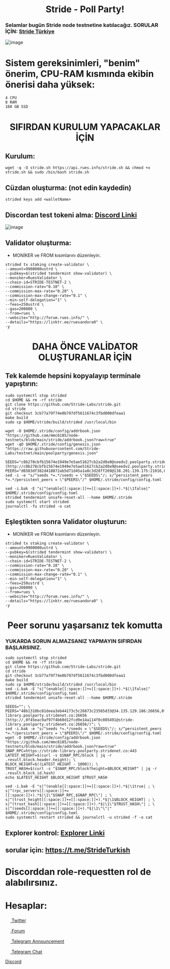 <h1 align="center">Stride - Poll Party! </h1>

### Selamlar bugün Stride node testnetine katılacağız. SORULAR İÇİN: [Stride Türkiye](https://t.me/StrideTurkish)

![image](https://user-images.githubusercontent.com/101149671/180230551-dbc0d5f0-b087-483f-9e7a-95711a820209.png)


# Sistem gereksinimleri, "benim" önerim, CPU-RAM kısmında ekibin önerisi daha yüksek:

```
4 CPU
8 RAM
160 GB SSD
```

<h1 align="center"> SIFIRDAN KURULUM YAPACAKLAR İÇİN </h1>

## Kurulum:

```
wget -q -O stride.sh https://api.rues.info/stride.sh && chmod +x stride.sh && sudo /bin/bash stride.sh
```

## Cüzdan oluşturma: (not edin kaydedin)
```
strided keys add <walletName>
```

## Discordan test tokeni alma: [Discord Linki](https://discord.gg/4B4cbvCh)

![image](https://user-images.githubusercontent.com/101149671/180231116-4eaae21a-184c-4204-a3f1-e7ac945e1455.png)

## Validator oluşturma:

* MONİKER ve FROM kısımlarını düzenleyin.

```
strided tx staking create-validator \
--amount=9900000ustrd \
--pubkey=$(strided tendermint show-validator) \
--moniker=RuesValidator \
--chain-id=STRIDE-TESTNET-2 \
--commission-rate="0.10" \
--commission-max-rate="0.20" \
--commission-max-change-rate="0.1" \
--min-self-delegation="1" \
--fees=250ustrd \
--gas=200000 \
--from=rues \
--website="http://forum.rues.info/" \
--details="https://linktr.ee/ruesandora0" \
-y
```

<h1 align="center"> DAHA ÖNCE VALİDATOR OLUŞTURANLAR İÇİN </h1>


## Tek kalemde hepsini kopyalayıp terminale yapıştırın:

```
sudo systemctl stop strided
cd $HOME && rm -rf stride
git clone https://github.com/Stride-Labs/stride.git
cd stride
git checkout 3cb77a79f74e0b797df5611674c3fbd000dfeaa1
make build
sudo cp $HOME/stride/build/strided /usr/local/bin

wget -O $HOME/.stride/config/addrbook.json "https://github.com/mmc6185/node-testnets/blob/main/stride/addrbook.json?raw=true"
wget -qO $HOME/.stride/config/genesis.json "https://raw.githubusercontent.com/Stride-Labs/testnet/main/poolparty/genesis.json"

SEEDS="c0b278cbfb15674e1949e7e5ae51627cb2a2d0a9@seedv2.poolparty.stridenet.co:26656 (http://c0b278cbfb15674e1949e7e5ae51627cb2a2d0a9@seedv2.poolparty.stridenet.co:26656/)"
PEERS="d6583df382d418872ab5d71d45a1a8c3d28ff269@138.201.139.175:21016,05d7b774620b7afe28bba5fa9e002b436786d4c3@195.201.165.123:20086,d28cfff8b2fe03b597f67c96814fbfd19085b7c3@168.119.124.158:26656,a9687b78c13d39d2f96ec0905c6aa201671f61f0@78.107.234.44:25656,6922feb0ca2eab2be07d60fbfd275319bcd83ec9@77.244.66.222:26656,48b1310bc81deea3eb44173c5c26873c23565d33@34.135.129.186:26656,a3afae256ad780f873f85a0c377da5c8e9c28cb2@54.219.207.30:26656,dd93bd24192d8d3151264424e44b0f213d2334dc@162.55.173.64:26656,d46c3c3de3aacb7c75bbbbf1fe5c168f0c100f26@135.181.131.116:26683,c765007c489ddbcb80249579534e63d7a00407d0@65.108.225.158:22656"
sed -i -e "s/^seeds *=.*/seeds = \"$SEEDS\"/; s/^persistent_peers *=.*/persistent_peers = \"$PEERS\"/" $HOME/.stride/config/config.toml

sed -i.bak -E "s|^(enable[[:space:]]+=[[:space:]]+).*$|\1false|" $HOME/.stride/config/config.toml
strided tendermint unsafe-reset-all --home $HOME/.stride
sudo systemctl start strided
journalctl -fu strided -o cat
```

## Eşleştikten sonra Validator oluşturun:

* MONİKER ve FROM kısımlarını düzenleyin.

```
strided tx staking create-validator \
--amount=9900000ustrd \
--pubkey=$(strided tendermint show-validator) \
--moniker=RuesValidator \
--chain-id=STRIDE-TESTNET-2 \
--commission-rate="0.10" \
--commission-max-rate="0.20" \
--commission-max-change-rate="0.1" \
--min-self-delegation="1" \
--fees=250ustrd \
--gas=200000 \
--from=rues \
--website="http://forum.rues.info/" \
--details="https://linktr.ee/ruesandora0" \
-y
```

<h1 align="center"> Peer sorunu yaşarsanız tek komutta </h1>

### YUKARDA SORUN ALMAZSANIZ YAPMAYIN SIFIRDAN BAŞLARSINIZ.


```
sudo systemctl stop strided
cd $HOME && rm -rf stride
git clone https://github.com/Stride-Labs/stride.git
cd stride
git checkout 3cb77a79f74e0b797df5611674c3fbd000dfeaa1
make build
sudo cp $HOME/stride/build/strided /usr/local/bin
sed -i.bak -E "s|^(enable[[:space:]]+=[[:space:]]+).*$|\1false|" $HOME/.stride/config/config.toml
strided tendermint unsafe-reset-all --home $HOME/.stride

SEEDS=""; \
PEERS="48b1310bc81deea3eb44173c5c26873c23565d33@34.135.129.186:26656,0f45eac9af97f4b60d12fcd9e14a114f0c085491@stride-library.poolparty.stridenet.co:26656 (http://,0f45eac9af97f4b60d12fcd9e14a114f0c085491@stride-library.poolparty.stridenet.co:26656/)"; \
sed -i.bak -e "s/^seeds *=.*/seeds = \"$SEEDS\"/; s/^persistent_peers *=.*/persistent_peers = \"$PEERS\"/" $HOME/.stride/config/config.toml
wget -O $HOME/.stride/config/addrbook.json "https://github.com/mmc6185/node-testnets/blob/main/stride/addrbook.json?raw=true"
SNAP_RPC=https://stride-library.poolparty.stridenet.co:443
LATEST_HEIGHT=$(curl -s $SNAP_RPC/block | jq -r .result.block.header.height); \
BLOCK_HEIGHT=$((LATEST_HEIGHT - 1000)); \
TRUST_HASH=$(curl -s "$SNAP_RPC/block?height=$BLOCK_HEIGHT" | jq -r .result.block_id.hash)
echo $LATEST_HEIGHT $BLOCK_HEIGHT $TRUST_HASH

sed -i.bak -E "s|^(enable[[:space:]]+=[[:space:]]+).*$|\1true| ; \
s|^(rpc_servers[[:space:]]+=[[:space:]]+).*$|\1\"$SNAP_RPC,$SNAP_RPC\"| ; \
s|^(trust_height[[:space:]]+=[[:space:]]+).*$|\1$BLOCK_HEIGHT| ; \
s|^(trust_hash[[:space:]]+=[[:space:]]+).*$|\1\"$TRUST_HASH\"| ; \
s|^(seeds[[:space:]]+=[[:space:]]+).*$|\1\"\"|" $HOME/.stride/config/config.toml
sudo systemctl restart strided && journalctl -u strided -f -o cat
```

## Explorer kontrol: [Explorer Linki](https://stride.explorers.guru/)

## sorular için: https://t.me/StrideTurkish

# Discorddan role-requestten rol de alabılırsınız.

# Hesaplar:

[<img src="https://cdn-icons-png.flaticon.com/512/733/733579.png" width="16px"> Twitter   ](https://twitter.com/Ruesandora0) 

[<img src="https://cdn-icons-png.flaticon.com/512/1336/1336494.png" width="16px"> Forum   ](https://forum.rues.info/index.php)

[<img src="https://cdn-icons-png.flaticon.com/512/2111/2111646.png" width="16px"> Telegram Announcement   ](https://t.me/RuesAnnouncement)

[<img src="https://cdn-icons-png.flaticon.com/512/2111/2111646.png" width="16px"> Telegram Chat   ](https://t.me/+-l6GpqiNOxFiMTVk)

[Discord](https://discord.gg/ruescommunity)
